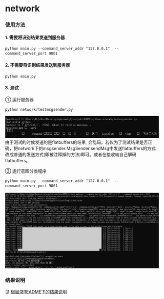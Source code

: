 # network

### 使用方法
#### 1. 需要将识别结果发送到服务器
```
python main.py --command_server_addr "127.0.0.1"  --command_server_port 9001
```

#### 2. 不需要将识别结果发送到服务器
```
python main.py
```

#### 3. 测试
① 运行服务器
```
python network/testmsgsender.py  
```
![图片](https://github.com/fkjslee/github_image/blob/main/pic7.png)  
由于测试的时候发送的是flatbuffers的结果, 会乱码，若仅为了测试结果是否正确，把network下的msgsender.MsgSender.sendMsg中发送flatbuffers的方式改成普通的发送方式(即被注释掉的方法)即可。或者在接收端自己解码flatbuffers。

② 运行意图分类程序
```
python main.py --command_server_addr "127.0.0.1"  --command_server_port 9001
```

![图片](https://github.com/fkjslee/github_image/blob/main/pic8.png)

### 结果说明
见 [根目录README下的结果说明](https://github.com/fkjslee/Audio_to_Intent#%E4%B8%8D%E6%83%B3%E8%A6%81asr)